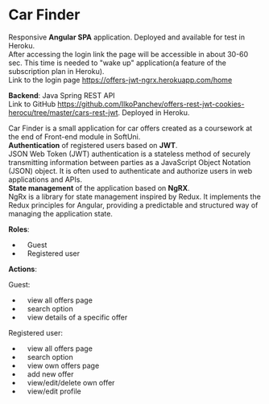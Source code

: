 # Car Finder
Responsive <b>Angular SPA</b> application. Deployed and available for test in Heroku.  
After accessing the login link the page will be accessible in about 30-60 sec. This time is needed to "wake up" application(a feature of the subscription plan in Heroku).  
Link to the login page https://offers-jwt-ngrx.herokuapp.com/home   
    
<b>Backend</b>: Java Spring REST API  
Link to GitHub https://github.com/IlkoPanchev/offers-rest-jwt-cookies-herocu/tree/master/cars-rest-jwt. Deployed in Heroku.  

Car Finder is a small application for car offers created as a coursework at the end of Front-end module in SoftUni.  
<b>Authentication</b> of registered users based on <b>JWT</b>.  
JSON Web Token (JWT) authentication is a stateless method of securely transmitting information between parties as a JavaScript Object Notation (JSON) object. It is often used to authenticate and authorize users in web applications and APIs.  
<b>State management</b> of the application based on <b>NgRX</b>.  
NgRx is a library for state management inspired by Redux. It implements the Redux principles for Angular, providing a predictable and structured way of managing the application state.

<b>Roles</b>:  

- &emsp;Guest  
- &emsp;Registered user  

<b>Actions</b>:

Guest:

- &emsp;view all offers page
- &emsp;search option  
- &emsp;view details of a specific offer

Registered user:

- &emsp;view all offers page
- &emsp;search option
- &emsp;view own offers page
- &emsp;add new offer
- &emsp;view/edit/delete own offer
- &emsp;view/edit profile



